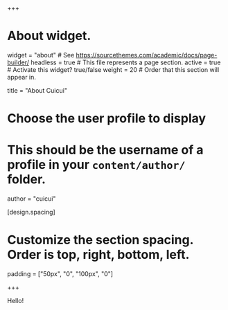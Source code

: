 +++
# About widget.
widget = "about"  # See https://sourcethemes.com/academic/docs/page-builder/
headless = true  # This file represents a page section.
active = true  # Activate this widget? true/false
weight = 20  # Order that this section will appear in.

title = "About Cuicui"

# Choose the user profile to display
# This should be the username of a profile in your `content/author/` folder.
author = "cuicui"

[design.spacing]
  # Customize the section spacing. Order is top, right, bottom, left.
  padding = ["50px", "0", "100px", "0"]

+++

Hello!